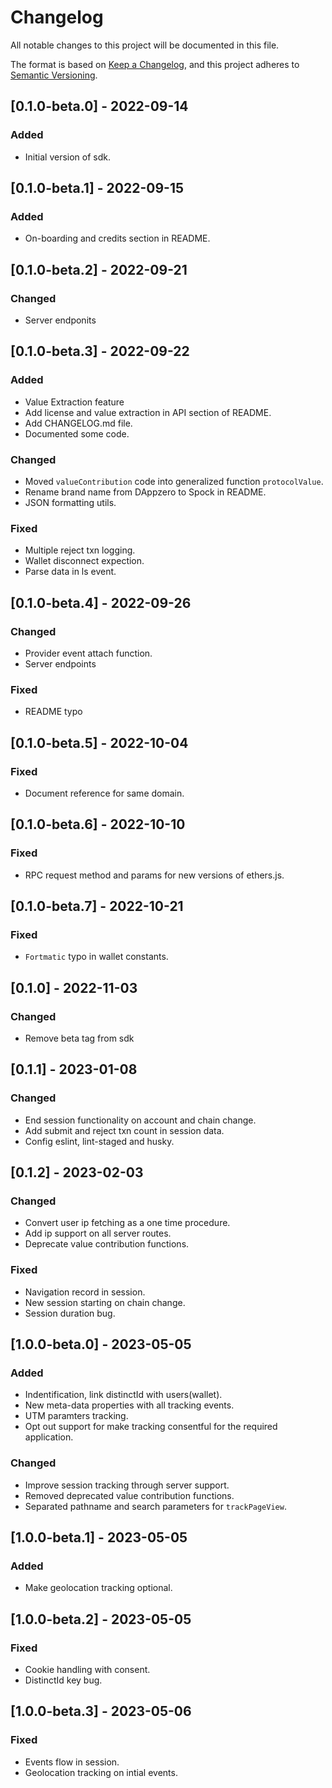 # Changelog

All notable changes to this project will be documented in this file.

The format is based on [Keep a Changelog](https://keepachangelog.com/en/1.0.0/),
and this project adheres to [Semantic Versioning](https://semver.org/spec/v2.0.0.html).

## [0.1.0-beta.0] - 2022-09-14

### Added

- Initial version of sdk.

## [0.1.0-beta.1] - 2022-09-15

### Added

- On-boarding and credits section in README.

## [0.1.0-beta.2] - 2022-09-21

### Changed

- Server endponits

## [0.1.0-beta.3] - 2022-09-22

### Added

- Value Extraction feature
- Add license and value extraction in API section of README.
- Add CHANGELOG.md file.
- Documented some code.

### Changed

- Moved `valueContribution` code into generalized function `protocolValue`.
- Rename brand name from DAppzero to Spock in README.
- JSON formatting utils.

### Fixed

- Multiple reject txn logging.
- Wallet disconnect expection.
- Parse data in ls event.

## [0.1.0-beta.4] - 2022-09-26

### Changed

- Provider event attach function.
- Server endpoints

### Fixed

- README typo

## [0.1.0-beta.5] - 2022-10-04

### Fixed

- Document reference for same domain.

## [0.1.0-beta.6] - 2022-10-10

### Fixed

- RPC request method and params for new versions of ethers.js.

## [0.1.0-beta.7] - 2022-10-21

### Fixed

- `Fortmatic` typo in wallet constants.

## [0.1.0] - 2022-11-03

### Changed

- Remove beta tag from sdk

## [0.1.1] - 2023-01-08

### Changed

- End session functionality on account and chain change.
- Add submit and reject txn count in session data.
- Config eslint, lint-staged and husky.

## [0.1.2] - 2023-02-03

### Changed

- Convert user ip fetching as a one time procedure.
- Add ip support on all server routes.
- Deprecate value contribution functions.

### Fixed

- Navigation record in session.
- New session starting on chain change.
- Session duration bug.

## [1.0.0-beta.0] - 2023-05-05

### Added

- Indentification, link distinctId with users(wallet).
- New meta-data properties with all tracking events.
- UTM paramters tracking.
- Opt out support for make tracking consentful for the required application.

### Changed

- Improve session tracking through server support.
- Removed deprecated value contribution functions.
- Separated pathname and search parameters for `trackPageView`.

## [1.0.0-beta.1] - 2023-05-05

### Added

- Make geolocation tracking optional.

## [1.0.0-beta.2] - 2023-05-05

### Fixed

- Cookie handling with consent.
- DistinctId key bug.

## [1.0.0-beta.3] - 2023-05-06

### Fixed

- Events flow in session.
- Geolocation tracking on intial events.
